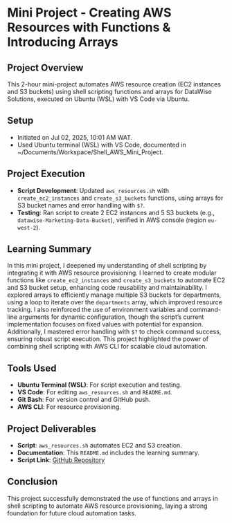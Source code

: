 # Mini Project - Creating AWS Resources with Functions & Introducing Arrays

## Project Overview
This 2-hour mini-project automates AWS resource creation (EC2 instances and S3 buckets) using shell scripting functions and arrays for DataWise Solutions, executed on Ubuntu (WSL) with VS Code via Ubuntu.

## Setup
- Initiated on Jul 02, 2025, 10:01 AM WAT.
- Used Ubuntu terminal (WSL) with VS Code, documented in ~/Documents/Workspace/Shell_AWS_Mini_Project.

## Project Execution
- **Script Development**: Updated `aws_resources.sh` with `create_ec2_instances` and `create_s3_buckets` functions, using arrays for S3 bucket names and error handling with `$?`.
- **Testing**: Ran script to create 2 EC2 instances and 5 S3 buckets (e.g., `datawise-Marketing-Data-Bucket`), verified in AWS console (region `eu-west-2`).

## Learning Summary
In this mini project, I deepened my understanding of shell scripting by integrating it with AWS resource provisioning. I learned to create modular functions like `create_ec2_instances` and `create_s3_buckets` to automate EC2 and S3 bucket setup, enhancing code reusability and maintainability. I explored arrays to efficiently manage multiple S3 buckets for departments, using a loop to iterate over the `departments` array, which improved resource tracking. I also reinforced the use of environment variables and command-line arguments for dynamic configuration, though the script’s current implementation focuses on fixed values with potential for expansion. Additionally, I mastered error handling with `$?` to check command success, ensuring robust script execution. This project highlighted the power of combining shell scripting with AWS CLI for scalable cloud automation.

## Tools Used
- **Ubuntu Terminal (WSL)**: For script execution and testing.
- **VS Code**: For editing `aws_resources.sh` and `README.md`.
- **Git Bash**: For version control and GitHub push.
- **AWS CLI**: For resource provisioning.

## Project Deliverables
- **Script**: `aws_resources.sh` automates EC2 and S3 creation.
- **Documentation**: This `README.md` includes the learning summary.
- **Script Link**: [GitHub Repository](https://github.com/westgrin/Shell_AWS_Mini_Project)

## Conclusion
This project successfully demonstrated the use of functions and arrays in shell scripting to automate AWS resource provisioning, laying a strong foundation for future cloud automation tasks.